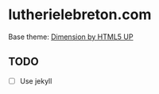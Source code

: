 # lutherielebreton.com

Base theme: [Dimension by HTML5 UP](https://html5up.net/dimension)

## TODO

- [ ] Use jekyll

